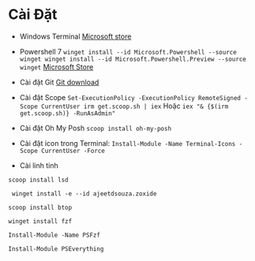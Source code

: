# Cài Đặt 
- Windows Terminal
[Microsoft store](https://apps.microsoft.com/detail/9n0dx20hk701?hl=vi-vn&gl=VN "Microsoft store")

- Powershell 7
`winget install --id Microsoft.Powershell --source winget
winget install --id Microsoft.Powershell.Preview --source winget`
[Microsoft Store](https://apps.microsoft.com/detail/9mz1snwt0n5d?hl=vi-vn&gl=VN "Microsoft Store")

- Cài đặt Git 
[Git download](https://git-scm.com/download/win "Git download")
- Cài đặt Scope 
`Set-ExecutionPolicy -ExecutionPolicy RemoteSigned -Scope CurrentUser
irm get.scoop.sh | iex`
Hoặc
`iex "& {$(irm get.scoop.sh)} -RunAsAdmin"`

- Cài đặt Oh My Posh
`scoop install oh-my-posh`

- Cài đặt icon trong Terminal:
`Install-Module -Name Terminal-Icons -Scope CurrentUser -Force`

- Cài linh tinh 

`scoop install lsd`

` winget install -e --id ajeetdsouza.zoxide`

`scoop install btop`

`winget install fzf`

`Install-Module -Name PSFzf`

`Install-Module PSEverything`


